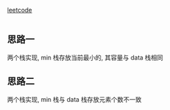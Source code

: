 [leetcode](https://leetcode.com/problems/min-stack/)


```

```

## 思路一
两个栈实现, min 栈存放当前最小的, 其容量与 data 栈相同



## 思路二
两个栈实现, min 栈与 data 栈存放元素个数不一致


